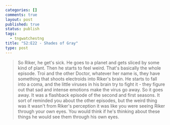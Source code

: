 ```yaml
--- 
categories: []
comments: true
layout: post
published: true
status: publish
tags: 
  - tngwatchestng
title: "S2:E22 - Shades of Gray"
type: post
---
```

<blockquote>So Riker, he get's sick. He goes to a planet and gets sliced by some kind of plant. Then he starts to feel weird. That's basically the whole episode. Troi and the other Doctor, whatever her name is, they have something that shoots electroids into Riker's brain. He starts to fall into a coma, and the little viruses in his brain try to fight it - they figure out that sad and intense emotions make the virus go away. So it goes away. It was a flashback episode of the second and first seasons. It sort of reminded you about the other episodes, but the weird thing was it wasn't from Riker's perception it was like you were seeing Riker through your own eyes. You would think if he's thinking about these things he would see them through his own eyes.</blockquote>
